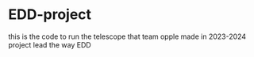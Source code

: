 # EDD-project
this is the code to run the telescope that team opple made in 2023-2024 project lead the way EDD
